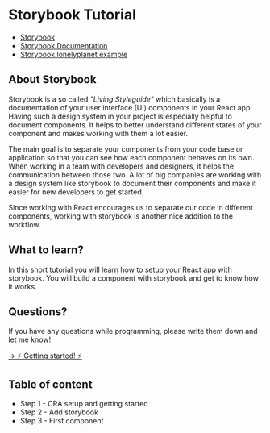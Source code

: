# Storybook Tutorial

- [Storybook](https://storybook.js.org/)
- [Storybook Documentation](https://storybook.js.org/docs/react/get-started/introduction)
- [Storybook lonelyplanet example](https://lonelyplanet.github.io/backpack-ui/?path=/story/styles--design-tokens)

## About Storybook

Storybook is a so called _"Living Styleguide"_ which basically is a documentation of your user interface (UI) components in your React app. Having such a design system in your project is especially helpful to document components. It helps to better understand different states of your component and makes working with them a lot easier.

The main goal is to separate your components from your code base or application so that you can see how each component behaves on its own. When working in a team with developers and designers, it helps the communication between those two. A lot of big companies are working with a design system like storybook to document their components and make it easier for new developers to get started.

Since working with React encourages us to separate our code in different components, working with storybook is another nice addition to the workflow.

## What to learn?

In this short tutorial you will learn how to setup your React app with storybook. You will build a component with storybook and get to know how it works.

## Questions?

If you have any questions while programming, please write them down and let me know!

[-> ⚡️ Getting started! ⚡️](tutorial.md)

## Table of content

- Step 1 - CRA setup and getting started
- Step 2 - Add storybook
- Step 3 - First component
